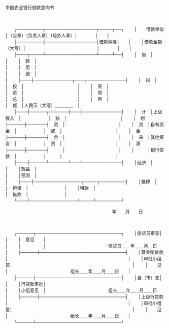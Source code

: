 



中国农业银行借款意向书



 

　　


　　┌────────┬────────────────┬────┬──┐
　　│　　借款单位　　│（公章）（负责人章）（经办人章）│　　　　│　　│
　　├────────┼────────────────┤借款种类│　　│
　　│借款金额（大写）│　　　　　　　　　　　　　　　　│　　　　│　　│
　　├───┬────┴────────────────┴────┴──┤
　　│　借　│　　　　　　　　　　　　　　　　　　　　　　　　　　　　　│
　　│　款　│　　　　　　　　　　　　　　　　　　　　　　　　　　　　　│
　　│　用　│　　　　　　　　　　　　　　　　　　　　　　　　　　　　　│
　　│　途　│　　　　　　　　　　　　　　　　　　　　　　　　　　　　　│
　　├───┼────────────┬───┬────────────┤
　　│　投　│　　　　　　　　　　　　│　投　│　　　　　　　　　　　　│
　　│　资　│　　　　　　　　　　　　│　资　│　　　　　　　　　　　　│
　　│　项　│　　　　　　　　　　　　│　总　│　　　　　　　　　　　　│
　　│　目　│　　　　　　　　　　　　│　额　│人民币（大写）＿＿＿＿　│
　　├───┼─────┬──────┼───┼────────────┤
　　│　计　│上级拨入　│　　　　　　│　独　│　　　　　　　　　　　　│
　　│　划　├─────┼──────┤　资　│　　　　　　　　　　　　│
　　│　资　│自有资金　│　　　　　　│　或　│　　　　　　　　　　　　│
　　│　金　├─────┼──────┤　合　│　　　　　　　　　　　　│
　　│　来　│其他资金　│　　　　　　│　资　│　　　　　　　　　　　　│
　　│　源　├─────┼──────┤　　　│　　　　　　　　　　　　│
　　│　　　│银行贷款　│　　　　　　│　　　│　　　　　　　　　　　　│
　　├───┼─────┴──────┴───┴────────────┤
　　│经济　│　　　　　　　　　　　　　　　　　　　　　　　　　　　　　│
　　│效益　│　　　　　　　　　　　　　　　　　　　　　　　　　　　　　│
　　│预测　│　　　　　　　　　　　　　　　　　　　　　　　　　　　　　│
　　├───┼───────────────┬────┬────────┤
　　│抵押　│　　　　　　　　　　　　　　　│　担保　│　　　　　　　　│
　　│租款　│　　　　　　　　　　　　　　　│　借款　│　　　　　　　　│
　　└───┴───────────────┴────┴────────┘
　　


　　　　　　　　　　　　　　　　　　　　　　　　年　　月　　日

　　


　　┌─────┬───────────────────────────┐
　　│信贷员审查│　　　　　　　　　　　　　　　　　　　　　　　　　　　│
　　│　意见　　│　　　　　　　　　　　　　　　　　　　　　　　　　　　│
　　│　　　　　│　　　　　　　　　　　　　　信贷员＿＿年＿＿月＿日　　│
　　├─────┼───────────────────────────┤
　　│营业所贷款│　　　　　　　　　　　　　　　　　　　　　　　　　　　│
　　│审批小组意│　　　　　　　　　　　　　　　　　　　　　　　　　　　│
　　│　　见　　│　　　　　　　　　　　　　　组长＿＿年＿＿月＿＿日　　│
　　├─────┼───────────────────────────┤
　　│县（市）支│　　　　　　　　　　　　　　　　　　　　　　　　　　　│
　　│行贷款审批│　　　　　　　　　　　　　　　　　　　　　　　　　　　│
　　│小组意见　│　　　　　　　　　　　　　　组长＿＿年＿＿月＿＿日　　│
　　├─────┼───────────────────────────┤
　　│上级行贷款│　　　　　　　　　　　　　　　　　　　　　　　　　　　│
　　│审批小组意│　　　　　　　　　　　　　　　　　　　　　　　　　　　│
　　│　　见　　│　　　　　　　　　　　　　　组长＿＿年＿＿月＿＿日　　│
　　└─────┴───────────────────────────┘
　　


　　